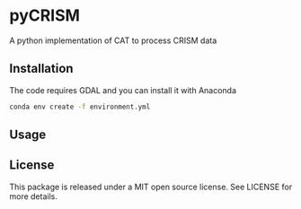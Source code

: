 # pyCRISM
A python implementation of CAT to process CRISM data

## Installation

The code requires GDAL and you can install it with Anaconda
```bash
conda env create -f environment.yml
```

## Usage



## License
This package is released under a MIT open source license. See LICENSE for more details.